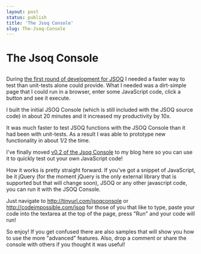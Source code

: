 ```yaml
---
layout: post
status: publish
title: 'The Jsoq Console'
slug: The-Jsoq-Console
---
```

# The Jsoq Console
## 

During <a href="http://codeimpossible.com/2009/02/10/introducing-the-javascript-object-query-library">the first round of development for JSOQ</a> I needed a faster way to test than unit-tests alone could provide. What I needed was a dirt-simple page that I could run in a browser, enter some JavaScript code, click a button and see it execute. 

I built the initial JSOQ Console (which is still included with the JSOQ source code) in about 20 minutes and it increased my productivity by 10x.

It was much faster to test JSOQ functions with the JSOQ Console than it had been with unit-tests. As a result I was able to prototype new functionality in about 1/2 the time.

I've finally moved <a href="http://codeimpossible.com/jsoq">v0.2 of the Jsoq Console</a> to my blog here so you can use it to quickly test out your own JavaScript code!

How it works is pretty straight forward. If you've got a snippet of JavaScript, be it jQuery (for the moment jQuery is the only external library that is supported but that will change soon), JSOQ or any other javascript code, you can run it with the JSOQ Console.

Just navigate to <a href="http://tinyurl.com/jsoqconsole">http://tinyurl.com/jsoqconsole</a> or <a href="http://codeimpossible.com/jsoq">http://codeimpossible.com/jsoq</a> for those of you that like to type, paste your code into the textarea at the top of the page, press "Run" and your code will run!

So enjoy! If you get confused there are also samples that will show you how to use the more "advanced" features. Also, drop a comment or share the console with others if you thought it was useful!